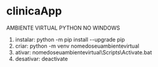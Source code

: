 # clinicaApp
AMBIENTE VIRTUAL PYTHON NO WINDOWS
1. instalar: python -m pip install --upgrade pip
2. criar: python -m venv nomedoseuambientevirtual
3. ativar: nomedoseuambientevirtual\Scripts\Activate.bat
4. desativar: deactivate